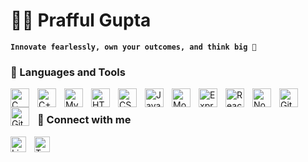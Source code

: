 # 🏄‍♂️ Prafful Gupta

**`Innovate fearlessly, own your outcomes, and think big 💫`**

### 🧰 Languages and Tools

<img align="left" alt="C" width="30px" style="padding-right:10px;" src="https://cdn.jsdelivr.net/gh/devicons/devicon/icons/c/c-line.svg" />
<img align="left" alt="C++" width="30px" style="padding-right:10px;" src="https://cdn.jsdelivr.net/gh/devicons/devicon/icons/cplusplus/cplusplus-line.svg" />
<img align="left" alt="MySQL" width="30px" style="padding-right:10px;" src="https://cdn.jsdelivr.net/gh/devicons/devicon/icons/mysql/mysql-plain.svg" />
<img align="left" alt="HTML" width="30px" style="padding-right:10px;" src="https://cdn.jsdelivr.net/gh/devicons/devicon/icons/html5/html5-plain.svg" />
<img align="left" alt="CSS" width="30px" style="padding-right:10px;" src="https://cdn.jsdelivr.net/gh/devicons/devicon/icons/css3/css3-plain.svg" />
<img align="left" alt="JavaScript" width="30px" style="padding-right:10px;" src="https://cdn.jsdelivr.net/gh/devicons/devicon/icons/javascript/javascript-plain.svg" />
<img align="left" alt="MongoDB" width="30px" style="padding-right:10px;" src="https://cdn.jsdelivr.net/gh/devicons/devicon/icons/mongodb/mongodb-original.svg" />
<img align="left" alt="ExpressJS" width="30px" style="padding-right:10px;" src="https://img.icons8.com/nolan/256/express-js.png" />
<img align="left" alt="ReactJS" width="30px" style="padding-right:10px;" src="https://cdn.jsdelivr.net/gh/devicons/devicon/icons/react/react-original.svg" />
<img align="left" alt="NodeJS" width="30px" style="padding-right:10px;" src="https://cdn.jsdelivr.net/gh/devicons/devicon/icons/nodejs/nodejs-original.svg" />
<img align="left" alt="Git" width="30px" style="padding-right:10px;" src="https://cdn.jsdelivr.net/gh/devicons/devicon/icons/git/git-original.svg" />
<img align="left" alt="GitHub" width="30px" style="padding-right:10px;" src="https://cdn.jsdelivr.net/gh/devicons/devicon/icons/github/github-original.svg" />
<br />


### 🤝 Connect with me

<a href="https://www.linkedin.com/in/praffulgupta11/"><img align="left" alt="Linkedin" width="25px" style="padding-right:10px;" src="https://cdn.jsdelivr.net/gh/devicons/devicon/icons/linkedin/linkedin-original.svg" /></a>
<a href="https://twitter.com/prafful8911"><img align="left" alt="Twitter" width="25px" style="padding-right:10px;" src="https://cdn.jsdelivr.net/gh/devicons/devicon/icons/twitter/twitter-original.svg" /></a>

<!-- ### 📊 Stats

![Prafful's GitHub stats](https://github-readme-stats.vercel.app/api?username=PraffulGupta-25811&show_icons=true&theme=transparent) -->
